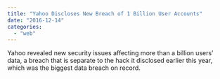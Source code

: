```yaml
---
title: "Yahoo Discloses New Breach of 1 Billion User Accounts"
date: "2016-12-14"
categories: 
  - "web"
---
```


Yahoo revealed new security issues affecting more than a billion users’ data, a breach that is separate to the hack it disclosed earlier this year, which was the biggest data breach on record.
